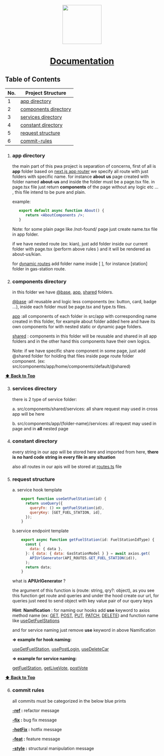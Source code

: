 <p align="center">
  <a href="https://github.com/SolgiDeveloper">
    <picture>
      <source media="(prefers-color-scheme: dark)" srcset="https://toppng.com/uploads/preview/octocat-filled-icon-github-icon-svg-11553443886f4krecogcv.png">
      <img src="https://toppng.com/uploads/preview/octocat-filled-icon-github-icon-svg-11553443886f4krecogcv.png" height="128">
    </picture>
    <h1 align="center">Documentation</h1>
  </a>
</p>

## Table of Contents

| No. | **Project Structure**                         |
|-----|-----------------------------------------------|
| 1   | [app directory](#app-directory)               |
| 2   | [components directory](#components-directory) |
| 3   | [services directory](#services-directory)     |
| 4   | [constant directory](#constant-directory)     | 
| 5   | [request structure](#request-structure)       | 
| 6   | [commit-rules](#commit-rules)                 | 

                                                                    


1.  ### app directory
    the main part of this pwa project is separation of concerns, first of all is **app** folder based on [next.js app router](https://nextjs.org/docs/app) we specify all route with just
    folders with specific name. for instance **about us** page created with folder named **about-us** and inside the folder must be a page.tsx file.
    in page.tsx file just return **components** of the page without any logic etc ... , this file intend to be pure and plain.

    example:
    ```jsx harmony
       export default async function About() {
          return <AboutComponents />;
       }
    ```

    Note: for some plain page like /not-found/ page just create  name.tsx file in app folder.

    if we have nested route (ex: kian), just add folder inside our current folder with page.tsx (perform above rules ) and it will be rendered as about-us/kian.

    for [dynamic routes](https://nextjs.org/docs/app/building-your-application/routing/dynamic-routes) add folder name inside [ ], for instance [station] folder in gas-station route.


2.  ### components directory 
    in this folder we have [@base](), [app](), [shared]() folders.
    
    [@base]() :all reusable and logic less components (ex: button, card, badge ...), inside each folder must be page.tsx and type.ts files.
    
    [app]() :all components of each folder in src/app with corresponding name created in this folder, for example about folder added here and have its own components for with nested static or dynamic page folders.
    
    [shared]() : components in this folder will be reusable and shared in all app folders and in the other hand this components have their own logics.


    Note: if we have specific share component in some page, just add @shared folder for holding that files inside page route folder component. 
    (ex: src/components/app/home/components/default/@shared)

**[⬆ Back to Top](#table-of-contents)**

3. ### services directory
    there is 2 type of service folder:

    a. src/components/shared/services: all share request may used in cross app will be here
        
    b. src/components/app/(folder-name)/services: all request may used in page and in **all** nested page
 
4. ### constant directory
   every string in our app will be stored here and imported from here, **there is no hard code string in every file in any situation**

   also all routes in our apis will be stored at [routes.ts]() file

5. ### request structure
    a. service hook template
    ```jsx harmony
        export function useGetFuelStation(id) {
          return useQuery({
            queryFn: () => getFuelStation(id),
            queryKey: [GET_FUEL_STATION, id],
          });
        }
    ```
    b.service endpoint template
    ```jsx harmony
        export async function getFuelStation(id: FuelStationIdType) {
          const {
            data: { data },
          }: { data: { data: GasStationModel } } = await axios.get(
            APIUrlGenerator(API_ROUTES.GET_FUEL_STATION(id)),
          );
          return data;
        }
    ```
   what is **APIUrlGenerator** ? 
        
    the argument of this function is (route: string, qry?: object), as you see this function get
    route and queries and under the hood create our url, for queries just need to send object with key value pair of our query keys

    **Hint**: **Namification** : for naming our hooks add **use** keyword to axios method name (ex: [GET](), [POST](), [PUT](), [PATCH](), [DELETE]()) and function name like [useGetFuelStations]()
    
    and for service naming just remove **use** keyword in above Namification

    **=> example for hook naming:**

   [useGetFuelStation](), [usePostLogin](), [useDeleteCar]()

   **=> example for service naming:**

    [getFuelStation](), [getLiveVote](), [postVote]()


**[⬆ Back to Top](#table-of-contents)**

6. ### commit rules
    all commits must be categorized  in the below blue prints

    **[-ref]() :** refactor message

    **[-fix]() :** bug fix message

    **[-hotFix]() :** hotfix message

    **[-feat]() :** feature message

    **[-style]() :** structural manipulation message
